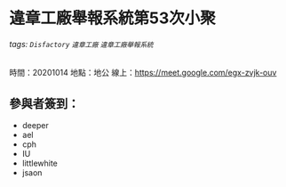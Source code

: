# 違章工廠舉報系統第53次小聚

###### tags: `Disfactory` `違章工廠` `違章工廠舉報系統`

時間：20201014
地點：地公
線上：https://meet.google.com/egx-zvjk-ouv


## 參與者簽到：
- deeper
- ael
- cph
- IU
- littlewhite
- jsaon
